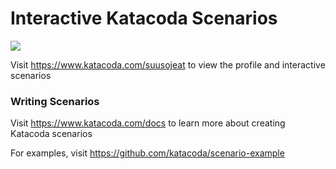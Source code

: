 # Interactive Katacoda Scenarios

[![](http://shields.katacoda.com/katacoda/suusojeat/count.svg)](https://www.katacoda.com/suusojeat "Get your profile on Katacoda.com")

Visit https://www.katacoda.com/suusojeat to view the profile and interactive scenarios

### Writing Scenarios
Visit https://www.katacoda.com/docs to learn more about creating Katacoda scenarios

For examples, visit https://github.com/katacoda/scenario-example
